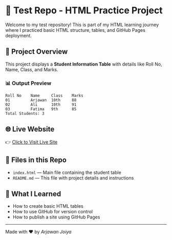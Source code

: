 # 🧪 Test Repo - HTML Practice Project

Welcome to my test repository! This is part of my HTML learning journey where I practiced basic HTML structure, tables, and GitHub Pages deployment.

## 📄 Project Overview

This project displays a **Student Information Table** with details like Roll No, Name, Class, and Marks.

### 📊 Output Preview

```
Roll No    Name     Class    Marks  
01         Arjawan  10th     88  
02         Ali      10th     91  
03         Fatima   9th      85  
Total Students: 3
```

## 🌐 Live Website

👉 [Click to Visit Live Site](https://10108943.github.io/test-repo/)

## 📁 Files in this Repo

- `index.html` — Main file containing the student table  
- `README.md` — This file with project details and instructions

## 🧠 What I Learned

- How to create basic HTML tables  
- How to use GitHub for version control  
- How to publish a site using GitHub Pages  

---

Made with ❤️ by *Arjawan Joiya*